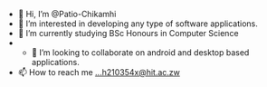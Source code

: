 - 👋 Hi, I’m @Patio-Chikamhi
- 👀 I’m interested in developing any type of software applications.
- 🌱 I’m currently studying BSc Honours in Computer Science 
- - 💞️ I’m looking to collaborate on android and desktop based applications.
- 📫 How to reach me ...h210354x@hit.ac.zw

<!---
Patio-Chikamhi/Patio-Chikamhi is a ✨ special ✨ repository because its `README.md` (this file) appears on your GitHub profile.
You can click the Preview link to take a look at your changes.
--->
